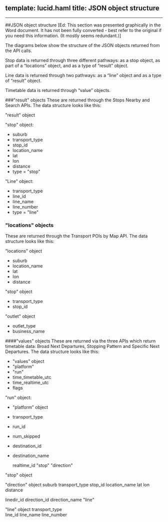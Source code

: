 template: lucid.haml
title: JSON object structure
---
---

##JSON object structure
[Ed: This section was presented graphically in the Word document. It has not been fully converted - best refer to the original if you need this information. (It mostly seems redundant.)]

The diagrams below show the structure of the JSON objects returned from the API calls.

Stop data is returned through three different pathways: as a stop object, as part of a “locations” object, and as a type of “result” object.

Line data is returned through two pathways: as a “line” object and as a type of “result” object.

Timetable data is returned through “value” objects.

  
###"result" objects
These are returned through the Stops Nearby and Search APIs. The data structure looks like this:


"result" object
  

"stop" object: 
<a href="#fig-stop-values"></a>

* suburb
* transport_type
* stop_id
* location_name
* lat
* lon
* distance
* type = "stop"
  
"Line" object:
<a href="#fig-line-values"></a>

* transport_type
* line_id
* line_name
* line_number
* type = "line"

### "locations" objects
These are returned through the Transport POIs by Map API. The data structure looks like this:

"locations" object

* suburb
* location_name
* lat
* lon
* distance
  
"stop" object

* transport_type
* stop_id
  
"outlet" object

* outlet_type
* business_name
  

####"values" objects
These are returned via the three APIs which return timetable data: Broad Next Departures, Stopping Pattern and Specific Next Departures. The data structure looks like this:


* "values" object
* "platform"
* "run"
* time_timetable_utc
* time_realtime_utc
* flags
    
    
"run" object:
<a href="#fig-run-values"></a>

* "platform" object
* transport_type
* run_id
* num_skipped
* destination_id
* destination_name


  realtime_id
"stop"
"direction"
    
  

"stop" object
  

  "direction" object
  suburb
transport_type
stop_id
location_name
lat
lon
distance
  

  linedir_id
direction_id
direction_name
"line"
    

"line" object
  transport_type  
line_id
line_name
line_number